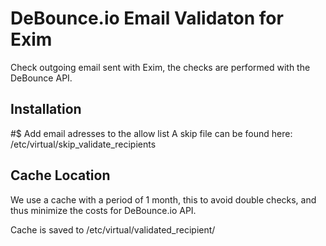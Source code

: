 # DeBounce.io  Email Validaton for Exim
Check outgoing email sent with Exim, the checks are performed with the DeBounce API.



## Installation



#$ Add email adresses to the allow list
A skip file can be found here: /etc/virtual/skip_validate_recipients


## Cache Location
We use a cache with a period of 1 month, this to avoid double checks, and thus minimize the costs for DeBounce.io API.

Cache is saved to /etc/virtual/validated_recipient/
